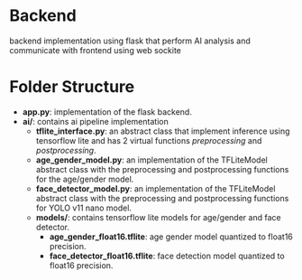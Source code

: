 # Backend

backend implementation using flask that perform AI analysis and communicate with frontend using web sockite

# Folder Structure

* **app.py**: implementation of the flask backend.
* **ai/**: contains ai pipeline implementation
    * **tflite_interface.py**: an abstract class that implement inference using tensorflow lite and has 2 virtual functions *preprocessing* and *postprocessing*.
    * **age_gender_model.py**: an implementation of the TFLiteModel abstract class with the preprocessing and postprocessing functions for the age/gender model.
    * **face_detector_model.py**: an implementation of the TFLiteModel abstract class with the preprocessing and postprocessing functions for YOLO v11 nano model.
    * **models/**: contains tensorflow lite models for age/gender and face detector.
        * **age_gender_float16.tflite**: age gender model quantized to float16 precision.
        * **face_detector_float16.tflite**: face detection model quantized to float16 precision.